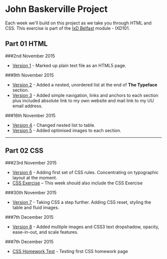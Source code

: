 John Baskerville Project
========================

Each week we'll build on this project as we take you through HTML and CSS. This exercise is part of the [IxD Belfast](http://ixdbelfast.org) module - IXD101.

Part 01 HTML
------------

###2nd November 2015
+ [Version 1](https://pixelpaper.github.io/john-baskerville/version-1.html) - Marked up plain text file as an HTML5 page.

###9th November 2015
+ [Version 2](https://pixelpaper.github.io/john-baskerville/version-2.html) - Added a nested, unordered list at the end of **The Typeface** section.
+ [Version 3](https://pixelpaper.github.io/john-baskerville/version-3.html) - Added simple navigation, links and anchors to each section plus included absolute link to my own website and mail link to my UU email address.

###16th November 2015
+ [Version 4](https://pixelpaper.github.io/john-baskerville/version-4.html) - Changed nested list to table.
+ [Version 5](https://pixelpaper.github.io/john-baskerville/version-5.html) - Added optimised images to each section.

---

Part 02 CSS
-----------

###23rd November 2015
+ [Version 6](https://pixelpaper.github.io/john-baskerville/version-6.html) - Adding first set of CSS rules. Concentrating on typographic layout at the moment.
+ [CSS Exercise](https://pixelpaper.github.io/john-baskerville/exercss-1.html) – This week should also include the CSS Exercise

###30th November 2015
+ [Version 7](https://pixelpaper.github.io/john-baskerville/version-7.html) - Taking CSS a step further. Adding CSS reset, styling the table and fluid images.

###7th December 2015
+ [Version 8](https://pixelpaper.github.io/john-baskerville/version-8.html) - Added multiple images and CSS3 text dropshadow, opacity, ease-in-out, and scale features.

###7th December 2015
+ [CSS Homework Test](https://pixelpaper.github.io/john-baskerville/homework/09/index.html) - Testing first CSS homework page